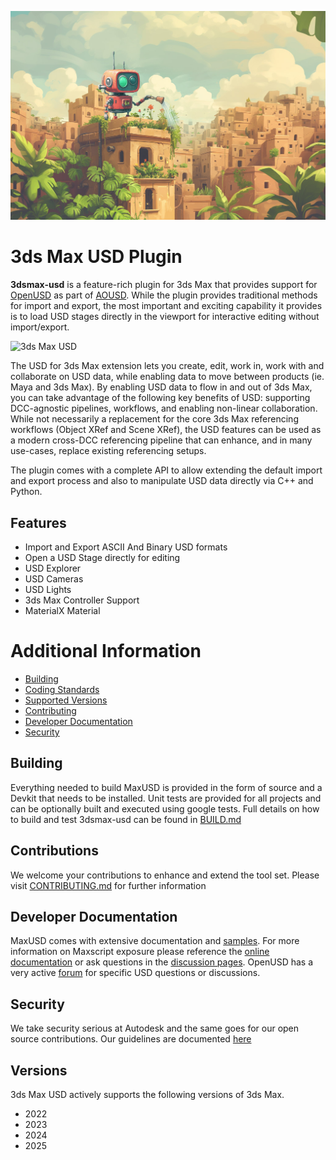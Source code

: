 ![3ds Max USD](doc/images/header.jpg "Placeholder Image")
# 3ds Max USD Plugin
**3dsmax-usd** is a feature-rich plugin for 3ds Max that provides support for [OpenUSD](http://openusd.org/) as part of [AOUSD](https://aousd.org/).  While the plugin provides traditional methods for import and export, the most important and exciting capability it provides is to load USD stages directly in the viewport for interactive editing without import/export.

![3ds Max USD](doc/images/3dsmax-usd.png "placeholder image")

The USD for 3ds Max extension lets you create, edit, work in, work with and collaborate on USD data, while enabling data to move between products (ie. Maya and 3ds Max). By enabling USD data to flow in and out of 3ds Max, you can take advantage of the following key benefits of USD: supporting DCC-agnostic pipelines, workflows, and enabling non-linear collaboration. While not necessarily a replacement for the core 3ds Max referencing workflows (Object XRef and Scene XRef), the USD features can be used as a modern cross-DCC referencing pipeline that can enhance, and in many use-cases, replace existing referencing setups.

The plugin comes with a complete API to allow extending the default import and export process and also to manipulate USD data directly via C++ and Python.


## Features
- Import and Export ASCII And Binary USD formats
- Open a USD Stage directly for editing
- USD Explorer
- USD Cameras
- USD Lights
- 3ds Max Controller Support
- MaterialX Material

# Additional Information
- [Building](#Buidling)
- [Coding Standards](doc/CodingGuidelines.md)
- [Supported Versions](#Versions)
- [Contributing](#contributions)
- [Developer Documentation]()
- [Security](#Security)



## Building
Everything needed to build MaxUSD is provided in the form of source and a Devkit that needs to be installed.  Unit tests are provided for all projects and can be optionally built and executed using google tests. Full details on how to build and test 3dsmax-usd can be found in [BUILD.md](doc/build.md)

## Contributions
We welcome your contributions to enhance and extend the tool set.  Please visit [CONTRIBUTING.md](doc/CONTRIBUTING.md) for further information

## Developer Documentation
MaxUSD comes with extensive documentation and [samples](samples/readme.md).  For more information on Maxscript exposure please reference the [online documentation](https://help.autodesk.com/view/MAXDEV/2025/ENU/?guid=MAXScript_USD_overview_html) or ask questions in the [discussion pages](https://github.com/Autodesk/3dsmax-usd/discussions).  OpenUSD has a very active [forum](https://forum.aousd.org/) for specific USD questions or discussions.

## Security
We take security serious at Autodesk and the same goes for our open source contributions.  Our guidelines are documented [here](SECURITY.md)

## Versions
3ds Max USD actively supports the following versions of 3ds Max.
- 2022
- 2023
- 2024
- 2025
